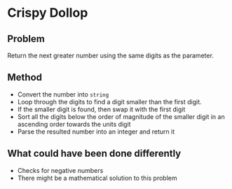 # Crispy Dollop

## Problem
Return the next greater number using the same digits as the parameter.

## Method
- Convert the number into ```string```
- Loop through the digits to find a digit smaller than the first digit.
- If the smaller digit is found, then swap it with the first digit
- Sort all the digits below the order of magnitude of the smaller digit in an ascending order towards the units digit
- Parse the resulted number into an integer and return it

## What could have been done differently
- Checks for negative numbers
- There might be a mathematical solution to this problem

